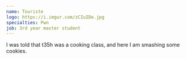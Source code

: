 ```yaml
---
name: Touriste
logo: https://i.imgur.com/zCIuIDe.jpg
specialties: Pwn
job: 3rd year master student
---
```

I was told that t35h was a cooking class, and here I am smashing some cookies.
